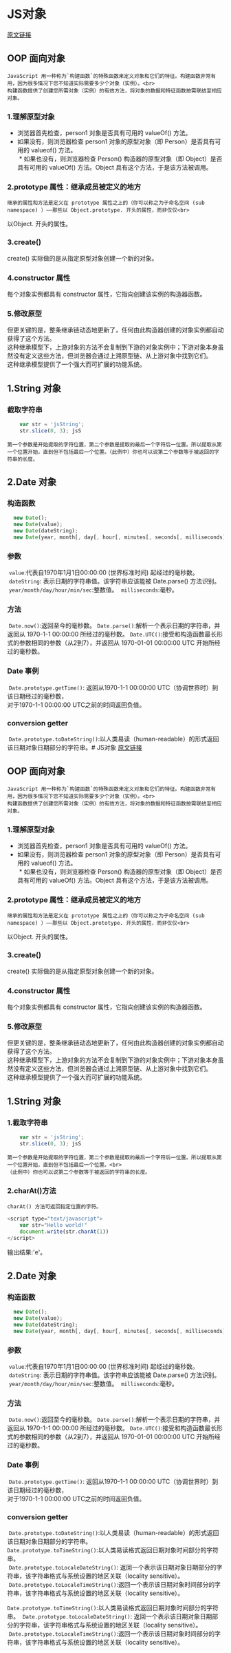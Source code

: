 # JS对象
[原文链接](https://developer.mozilla.org/zh-CN/docs/Learn/JavaScript/Objects/Object_prototypes)<br>
## OOP 面向对象
	JavaScript 用一种称为`构建函数`的特殊函数来定义对象和它们的特征。构建函数非常有用，因为很多情况下您不知道实际需要多少个对象（实例）。<br>
	构建函数提供了创建您所需对象（实例）的有效方法，将对象的数据和特征函数按需联结至相应对象。
### 1.理解原型对象
  * 浏览器首先检查，person1 对象是否具有可用的 valueOf() 方法。<br>
  * 如果没有，则浏览器检查 person1 对象的原型对象（即 Person）是否具有可用的 valueof() 方法。<br>
  * 如果也没有，则浏览器检查 Person() 构造器的原型对象（即 Object）是否具有可用的 valueOf() 方法。Object 具有这个方法，于是该方法被调用。<br>
### 2.prototype 属性：继承成员被定义的地方
	继承的属性和方法是定义在 prototype 属性之上的（你可以称之为子命名空间 (sub namespace) ）——那些以 Object.prototype. 开头的属性，而非仅仅<br>
  以Object. 开头的属性。
### 3.create()
  create() 实际做的是从指定原型对象创建一个新的对象。
### 4.constructor 属性
  每个对象实例都具有 constructor 属性，它指向创建该实例的构造器函数。
### 5.修改原型
  但更关键的是，整条继承链动态地更新了，任何由此构造器创建的对象实例都自动获得了这个方法。<br>
  这种继承模型下，上游对象的方法不会复制到下游的对象实例中；下游对象本身虽然没有定义这些方法，但浏览器会通过上溯原型链、从上游对象中找到它们。<br>
  这种继承模型提供了一个强大而可扩展的功能系统。
## 1.String 对象
### 截取字符串
```javascript
	var str = 'jsString';
	str.slice(0, 3); jsS
```
	第一个参数是开始提取的字符位置，第二个参数是提取的最后一个字符后一位置。所以提取从第一个位置开始，直到但不包括最后一个位置。（此例中）你也可以说第二个参数等于被返回的字符串的长度。
## 2.Date 对象
### 构造函数
```javascript
  new Date();
  new Date(value);
  new Date(dateString);
  new Date(year, month[, day[, hour[, minutes[, seconds[, milliseconds]]]]]);
```
### 参数
  `value`:代表自1970年1月1日00:00:00 (世界标准时间) 起经过的毫秒数。
  `dateString`: 表示日期的字符串值。该字符串应该能被 Date.parse() 方法识别。
  `year/month/day/hour/min/sec`:整数值。
  `milliseconds`:毫秒。
### 方法
  `Date.now()`:返回至今的毫秒数。
  `Date.parse()`:解析一个表示日期的字符串，并返回从 1970-1-1 00:00:00 所经过的毫秒数。
  `Date.UTC()`:接受和构造函数最长形式的参数相同的参数（从2到7），并返回从 1970-01-01 00:00:00 UTC 开始所经过的毫秒数。
### Date 事例
  `Date.prototype.getTime()`: 返回从1970-1-1 00:00:00 UTC（协调世界时）到该日期经过的毫秒数，<br>
    对于1970-1-1 00:00:00 UTC之前的时间返回负值。
### conversion getter
  `Date.prototype.toDateString()`:以人类易读（human-readable）的形式返回该日期对象日期部分的字符串。# JS对象
[原文链接](https://developer.mozilla.org/zh-CN/docs/Learn/JavaScript/Objects/Object_prototypes)<br>
## OOP 面向对象
	JavaScript 用一种称为`构建函数`的特殊函数来定义对象和它们的特征。构建函数非常有用，因为很多情况下您不知道实际需要多少个对象（实例）。<br>
	构建函数提供了创建您所需对象（实例）的有效方法，将对象的数据和特征函数按需联结至相应对象。
### 1.理解原型对象
  * 浏览器首先检查，person1 对象是否具有可用的 valueOf() 方法。<br>
  * 如果没有，则浏览器检查 person1 对象的原型对象（即 Person）是否具有可用的 valueof() 方法。<br>
  * 如果也没有，则浏览器检查 Person() 构造器的原型对象（即 Object）是否具有可用的 valueOf() 方法。Object 具有这个方法，于是该方法被调用。<br>
### 2.prototype 属性：继承成员被定义的地方
	继承的属性和方法是定义在 prototype 属性之上的（你可以称之为子命名空间 (sub namespace) ）——那些以 Object.prototype. 开头的属性，而非仅仅<br>
  以Object. 开头的属性。
### 3.create()
  create() 实际做的是从指定原型对象创建一个新的对象。
### 4.constructor 属性
  每个对象实例都具有 constructor 属性，它指向创建该实例的构造器函数。
### 5.修改原型
  但更关键的是，整条继承链动态地更新了，任何由此构造器创建的对象实例都自动获得了这个方法。<br>
  这种继承模型下，上游对象的方法不会复制到下游的对象实例中；下游对象本身虽然没有定义这些方法，但浏览器会通过上溯原型链、从上游对象中找到它们。<br>
  这种继承模型提供了一个强大而可扩展的功能系统。
## 1.String 对象
### 1.截取字符串
```javascript
	var str = 'jsString';
	str.slice(0, 3); jsS
```
	第一个参数是开始提取的字符位置，第二个参数是提取的最后一个字符后一位置。所以提取从第一个位置开始，直到但不包括最后一个位置。<br>
	（此例中）你也可以说第二个参数等于被返回的字符串的长度。
###  2.charAt()方法
	charAt() 方法可返回指定位置的字符。
```javascript
<script type="text/javascript">
	var str="Hello world!"
	document.write(str.charAt(1))
</script>
```
输出结果:'e'。
## 2.Date 对象
### 构造函数
```javascript
  new Date();
  new Date(value);
  new Date(dateString);
  new Date(year, month[, day[, hour[, minutes[, seconds[, milliseconds]]]]]);
```
### 参数
  `value`:代表自1970年1月1日00:00:00 (世界标准时间) 起经过的毫秒数。
  `dateString`: 表示日期的字符串值。该字符串应该能被 Date.parse() 方法识别。
  `year/month/day/hour/min/sec`:整数值。
  `milliseconds`:毫秒。
### 方法
  `Date.now()`:返回至今的毫秒数。
  `Date.parse()`:解析一个表示日期的字符串，并返回从 1970-1-1 00:00:00 所经过的毫秒数。
  `Date.UTC()`:接受和构造函数最长形式的参数相同的参数（从2到7），并返回从 1970-01-01 00:00:00 UTC 开始所经过的毫秒数。
### Date 事例
  `Date.prototype.getTime()`: 返回从1970-1-1 00:00:00 UTC（协调世界时）到该日期经过的毫秒数，<br>
    对于1970-1-1 00:00:00 UTC之前的时间返回负值。
### conversion getter
  `Date.prototype.toDateString()`:以人类易读（human-readable）的形式返回该日期对象日期部分的字符串。<br>
  `Date.prototype.toTimeString()`:以人类易读格式返回日期对象时间部分的字符串。<br>
  `Date.prototype.toLocaleDateString()`: 返回一个表示该日期对象日期部分的字符串，该字符串格式与系统设置的地区关联（locality sensitive）。<br>
  `Date.prototype.toLocaleTimeString()`:返回一个表示该日期对象时间部分的字符串，该字符串格式与系统设置的地区关联（locality sensitive）。
  

  `Date.prototype.toTimeString()`:以人类易读格式返回日期对象时间部分的字符串。
  `Date.prototype.toLocaleDateString()`: 返回一个表示该日期对象日期部分的字符串，该字符串格式与系统设置的地区关联（locality sensitive）。
  `Date.prototype.toLocaleTimeString()`:返回一个表示该日期对象时间部分的字符串，该字符串格式与系统设置的地区关联（locality sensitive）。
  
